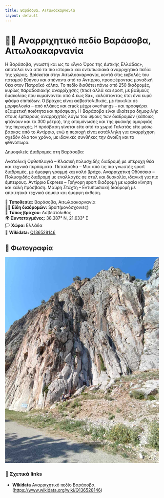 ```yaml
---
title: Βαράσοβα, Αιτωλοακαρνανία
layout: default
---
```


# 🧗‍♀️ Αναρριχητικό πεδίο Βαράσοβα, Αιτωλοακαρνανία

Η Βαράσοβα, γνωστή και ως το «Άγιο Όρος της Δυτικής Ελλάδας», αποτελεί ένα από τα πιο ιστορικά και εντυπωσιακά αναρριχητικά πεδία της χώρας. Βρίσκεται στην Αιτωλοακαρνανία, κοντά στις εκβολές του ποταμού Εύηνου και απέναντι από το Αντίρριο, προσφέροντας μοναδική θέα στον Πατραϊκό κόλπο. 
Το πεδίο διαθέτει πάνω από 250 διαδρομές, κυρίως παραδοσιακής αναρρίχησης (trad) αλλά και sport, με βαθμούς δυσκολίας που κυμαίνονται από 4 έως 8a+, καλύπτοντας έτσι ένα ευρύ φάσμα επιπέδων.
Ο βράχος είναι ασβεστολιθικός, με ποικιλία σε μορφολογία – από πλάκες και crack μέχρι overhangs – και προσφέρει εξαιρετική ποιότητα και πρόσφυση. Η Βαράσοβα είναι ιδιαίτερα δημοφιλής στους έμπειρους αναρριχητές λόγω του ύψους των διαδρομών (κάποιες φτάνουν και τα 300 μέτρα), της απομόνωσης και της φυσικής ομορφιάς της περιοχής. Η πρόσβαση γίνεται είτε από το χωριό Γαλατάς είτε μέσω βάρκας από το Αντίρριο, ενώ η περιοχή είναι κατάλληλη για αναρρίχηση σχεδόν όλο τον χρόνο, με ιδανικές συνθήκες την άνοιξη και το φθινόπωρο.

Δημοφιλείς Διαδρομές στη Βαράσοβα:

Ανατολική Ορθοπλαγιά – Κλασική πολυσχιδής διαδρομή με υπέροχη θέα και τεχνικά περάσματα.
Πεταλούδα – Μια από τις πιο γνωστές sport διαδρομές, με όμορφη γραμμή και καλό βράχο.
Αναρριχητική Οδύσσεια – Πολυσχιδής διαδρομή με εναλλαγές σε στυλ και δυσκολία, ιδανική για πιο έμπειρους.
Αντίρριο Express – Γρήγορη sport διαδρομή με ωραία κίνηση και καλή πρόσβαση.
Μαύρη Στάχτη – Εντυπωσιακή διαδρομή με απαιτητικά τεχνικά σημεία και όμορφη έκθεση.

📍 **Τοποθεσία:** Βαράσοβα, Αιτωλοακαρνανία   
🧗‍♀️ **Είδη διαδρομών:** Sport(μονόσχοινες)   
🧱 **Τύπος βράχου:** Ασβεστόλιθος   
🌍 **Συντεταγμένες:** 38.387° N, 21.633° E    
🏳️ **Χώρα:**  Ελλάδα   
🔗 **Wikidata:** [Q136528146](https://www.wikidata.org/wiki/Q136528146)

## 📸 Φωτογραφία

![Βαράσοβα](/assets/images/Varasova.jpg)


### 🔗 Σχετικά links

- **Wikidata** Αναρριχητικό πεδίο Βαράσοβα, (https://www.wikidata.org/wiki/Q136528146)   



